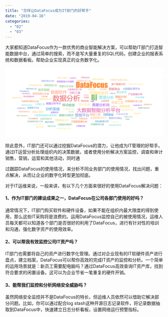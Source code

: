 ```yaml
---
title: "怎样让DataFocus成为IT部门的好帮手"
date: "2019-04-16"
categories: 
  - "02"
  - "03"
---
```


大家都知道DataFocus作为一款优秀的商业智能解决方案，可以帮助IT部门打造智能数据中台，通过简单的搜索，而不是写大量重复的SQL代码，创建企业的报表系统和数据看板。帮助企业实现真正的业务数字化。

![](images/微信截图_20190124175358.png)

除此意外，IT部门还可以通过挖掘DataFocus的潜力，让他成为IT管理的好帮手。通过IT运营分析处理组织内的决策数据，或者使用分析解决方案监控，调查和审计销售，营销，运营和其他活动，同时通

过跟踪DataFocus的使用情况，来分析不同业务部门的使用情况，找出问题，重点解决，从而让企业的数字化转型更加彻底。

对于IT运维来说，一般来讲，有以下几个方面来很好的使用DataFocus解决问题：

#### **1、作为IT部门的建设成果之一，DataFocus在公司各部门使用的好吗？**

通常情况下，IT部门购买软件和硬件设备，如果不能在组织内最大限度的得到使用，那么这些IT采购将是浪费的。运用DataFocus监控自己的被使用情况，运维人员每天都可以知道各个部门是否很好的利用了DataFocus，进行有针对性的培训和沟通，强化数字资产的使用效率。

#### **2、可以帮我有效监控公司IT资产吗？**

IT部门也需要将自己的资产进行数字化管理。通过对企业现有的IT软硬件资产进行盘点，建立档案，DataFocus可以帮你高效的完成IT资产的监控和分析。一个简单的运用场景就是：新员工需要配电脑吗？通过DataFocus高效查询IT资产库，找到符合要求的闲置设备。这可以为企业节省一笔重复的硬件开销。

#### **3、能帮我们监控和分析网络安全威胁吗？**

虽然网络安全监控并不是DataFocus的特长，但运维人员依然可以借助它解决部分问题。比如，你可以通过配合log stash这种开源日志记录软件，将记录数据抽取到DataFocus中，快速建立日志分析看板，设置网络运行预警指标。
